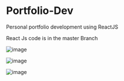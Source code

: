 # Portfolio-Dev
Personal portfolio development using ReactJS

React Js code is in the master Branch

![image](https://github.com/user-attachments/assets/99102448-1802-4691-aab6-00c9671f1d58)

![image](https://github.com/user-attachments/assets/57cc480f-5c70-492e-bf33-cbed6fefc710)

![image](https://github.com/user-attachments/assets/6b66a9d4-529d-4508-9337-e232382649f5)

